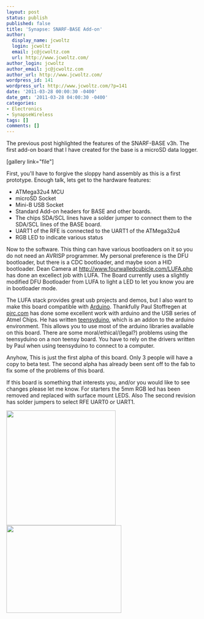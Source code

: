 ```yaml
---
layout: post
status: publish
published: false
title: 'Synapse: SNARF-BASE Add-on'
author:
  display_name: jcwoltz
  login: jcwoltz
  email: jc@jcwoltz.com
  url: http://www.jcwoltz.com/
author_login: jcwoltz
author_email: jc@jcwoltz.com
author_url: http://www.jcwoltz.com/
wordpress_id: 141
wordpress_url: http://www.jcwoltz.com/?p=141
date: '2011-03-28 00:00:30 -0400'
date_gmt: '2011-03-28 04:00:30 -0400'
categories:
- Electronics
- SynapseWireless
tags: []
comments: []
---
```

<p>The previous post highlighted the features of the SNARF-BASE v3h. The first add-on board that I have created for the base is a microSD data logger.</p>
<p>[gallery link="file"]</p>
<p>First, you'll have to forgive the sloppy hand assembly as this is a first prototype. Enough talk, lets get to the hardware features:</p>
<ul>
<li>ATMega32u4 MCU</li>
<li>microSD Socket</li>
<li>Mini-B USB Socket</li>
<li>Standard Add-on headers for BASE and other boards.</li>
<li>The chips SDA/SCL lines have a solder jumper to connect them to the SDA/SCL lines of the BASE board.</li>
<li>UART1 of the RFE is connected to the UART1 of the ATMega32u4</li>
<li>RGB LED to indicate various status</li>
</ul>
<p>Now to the software. This thing can have various bootloaders on it so you do not need an AVRISP programmer. My personal preference is the DFU bootloader, but there is a CDC bootloader, and maybe soon a HID bootloader. Dean Camera at <a title="LUFA" href="http://www.fourwalledcubicle.com/LUFA.php">http://www.fourwalledcubicle.com/LUFA.php</a> has done an excellect job with LUFA. The Board currently uses a slightly modified DFU Bootloader from LUFA to light a LED to let you know you are in bootloader mode.</p>
<p>The LUFA stack provides great usb projects and demos, but I also want to make this board compatible with <a title="Arduino" href="http://arduino.cc/en/Main/HomePage">Arduino</a>. Thankfully Paul Stoffregen at <a href="http://www.pjrc.com/">pjrc.com</a> has done some excellent work with arduino and the USB series of Atmel Chips. He has written <a href="http://www.pjrc.com/teensy/teensyduino.html">teensyduino</a>, which is an addon to the arduino environment. This allows you to use most of the arduino libraries available on this board. There are some moral/ethical/(legal?) problems using the teensyduino on a non teensy board. You have to rely on the drivers written by Paul when using teensyduino to connect to a computer.</p>
<p>Anyhow, This is just the first alpha of this board. Only 3 people will have a copy to beta test. The second alpha has already been sent off to the fab to fix some of the problems of this board.</p>
<p>If this board is something that interests you, and/or you would like to see changes please let me know. For starters the 5mm RGB led has been removed and replaced with surface mount LEDS. Also The second revision has solder jumpers to select RFE UART0 or UART1.</p>
<p><a href="https://www.jcwoltz.com/wp-content/uploads/2011/03/AtMEGA32u4-uSD-AddON-v01-brd.png"><img class="alignnone size-medium wp-image-163" title="AtMEGA32u4-uSD-AddON-v01-brd" src="https://www.jcwoltz.com/wp-content/uploads/2011/03/AtMEGA32u4-uSD-AddON-v01-brd-e1301257806606-285x300.png" alt="" width="285" height="300" /></a><a href="https://www.jcwoltz.com/wp-content/uploads/2011/03/AtMEGA32u4-uSD-AddON-v01-brd-pour.png"><img class="alignnone size-medium wp-image-164" title="AtMEGA32u4-uSD-AddON-v01-brd-pour" src="https://www.jcwoltz.com/wp-content/uploads/2011/03/AtMEGA32u4-uSD-AddON-v01-brd-pour-e1301257882178-300x229.png" alt="" width="300" height="229" /></a></p>
<p>&nbsp;</p>
